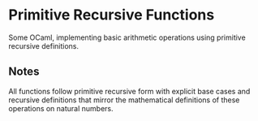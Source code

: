 # Primitive Recursive Functions

Some OCaml, implementing basic arithmetic operations using primitive recursive definitions.

## Notes

All functions follow primitive recursive form with explicit base cases and recursive definitions that mirror the mathematical definitions of these operations on natural numbers.

